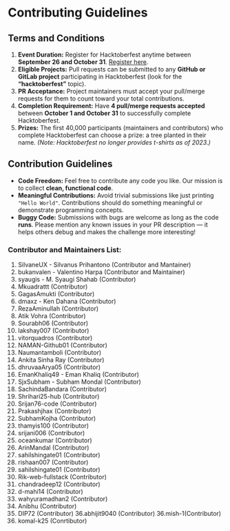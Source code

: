 # Contributing Guidelines

## Terms and Conditions

1. **Event Duration:** Register for Hacktoberfest anytime between **September 26 and October 31**. [Register here](https://hacktoberfest.com/).  
2. **Eligible Projects:** Pull requests can be submitted to any **GitHub or GitLab project** participating in Hacktoberfest (look for the **“hacktoberfest”** topic).  
3. **PR Acceptance:** Project maintainers must accept your pull/merge requests for them to count toward your total contributions.  
4. **Completion Requirement:** Have **4 pull/merge requests accepted** between **October 1 and October 31** to successfully complete Hacktoberfest.  
5. **Prizes:** The first 40,000 participants (maintainers and contributors) who complete Hacktoberfest can choose a prize: a tree planted in their name. *(Note: Hacktoberfest no longer provides t-shirts as of 2023.)*  

## Contribution Guidelines

- **Code Freedom:** Feel free to contribute any code you like. Our mission is to collect **clean, functional code**.  
- **Meaningful Contributions:** Avoid trivial submissions like just printing `"Hello World"`. Contributions should do something meaningful or demonstrate programming concepts.  
- **Buggy Code:** Submissions with bugs are welcome as long as the code **runs**. Please mention any known issues in your PR description — it helps others debug and makes the challenge more interesting!

### Contributor and Maintainers List:

1. SilvaneUX - Silvanus Prihantono (Contributor and Mantainer)
2. bukanvalen - Valentino Harpa (Contributor and Maintainer)
3. syaugis - M. Syaugi Shahab (Contributor)
4. Mkuadrattt (Contributor)
5. GagasAmukti (Contributor)
6. dmaxz - Ken Dahana (Contributor)
7. RezaAminullah (Contributor)
8. Atik Vohra (Contributor)
9. Sourabh06 (Contributor)
10. lakshay007 (Contributor)
11. vitorquadros (Contributor)
12. NAMAN-Github01 (Contributor)
13. Naumantamboli (Contributor)
14. Ankita Sinha Ray (Contributor)
15. dhruvaaArya05 (Contributor)
16. EmanKhaliq49 - Eman Khaliq (Contributor)
17. SjxSubham - Subham Mondal (Contributor)
18. SachindaBandara (Contributor)
19. Shrihari25-hub (Contributor)
20. Srijan76-code (Contributor)
21. Prakashjhax (Contributor)
22. SubhamKojha (Contributor)
23. thamyis100 (Contributor)
24. srijani006 (Contributor)
25. oceankumar (Contributor)
26. ArinMandal (Contributor)
27. sahilshingate01 (Contributor)
28. rishaan007 (Contributor)
29. sahilshingate01 (Contributor)
30. Rik-web-fullstack (Contributor)
31. chandradeep12 (Contributor)
32. d-mahi14 (Contributor)
33. wahyuramadhan2 (Contributor)
34. Anibhu (Contributor)
35. DIP72 (Contributor)
36.abhijit9040 (Contributor)
36.mish-1(Contributor)
37. komal-k25 (Conrtibutor)
